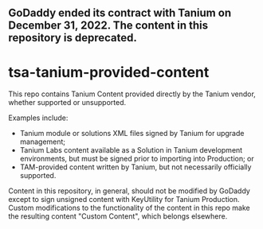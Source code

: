 ## GoDaddy ended its contract with Tanium on December 31, 2022. The content in this repository is deprecated.

# tsa-tanium-provided-content
This repo contains Tanium Content provided directly by the Tanium vendor, whether supported or unsupported.

Examples include:
* Tanium module or solutions XML files signed by Tanium for upgrade management;
* Tanium Labs content available as a Solution in Tanium development environments, but must be signed prior to importing into Production; or
* TAM-provided content written by Tanium, but not necessarily officially supported.

Content in this repository, in general, should not be modified by GoDaddy except to sign unsigned content with KeyUtility for Tanium Production. Custom modifications to the functionality of the content in this repo make the resulting content "Custom Content", which belongs elsewhere.
